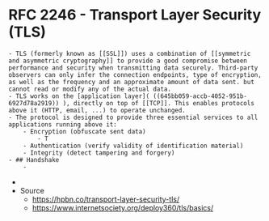 # RFC 2246 - Transport Layer Security (TLS)
	- TLS (formerly known as [[SSL]]) uses a combination of [[symmetric and asymmetric cryptography]] to provide a good compromise between performance and security when transmitting data securely. Third-party observers can only infer the connection endpoints, type of encryption, as well as the frequency and an approximate amount of data sent. but cannot read or modify any of the actual data.
	- TLS works on the [application layer]( ((645bb059-accb-4052-951b-6927d78a2919)) ), directly on top of [[TCP]]. This enables protocols above it (HTTP, email, ...) to operate unchanged.
	- The protocol is designed to provide three essential services to all applications running above it:
		- Encryption (obfuscate sent data)
			- T
		- Authentication (verify validity of identification material)
		- Integrity (detect tampering and forgery)
	- ## Handshake
		-
-
- Source
	- https://hpbn.co/transport-layer-security-tls/
	- https://www.internetsociety.org/deploy360/tls/basics/